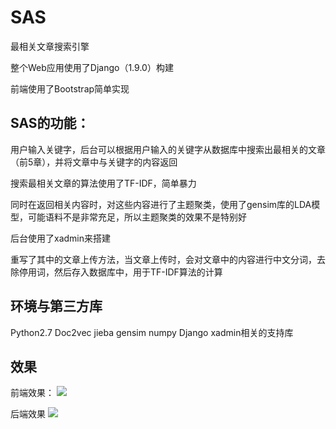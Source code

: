 # SAS
最相关文章搜索引擎

整个Web应用使用了Django（1.9.0）构建

前端使用了Bootstrap简单实现

## SAS的功能：

用户输入关键字，后台可以根据用户输入的关键字从数据库中搜索出最相关的文章（前5章），并将文章中与关键字的内容返回

搜索最相关文章的算法使用了TF-IDF，简单暴力

同时在返回相关内容时，对这些内容进行了主题聚类，使用了gensim库的LDA模型，可能语料不是非常充足，所以主题聚类的效果不是特别好

后台使用了xadmin来搭建

重写了其中的文章上传方法，当文章上传时，会对文章中的内容进行中文分词，去除停用词，然后存入数据库中，用于TF-IDF算法的计算

## 环境与第三方库

Python2.7
Doc2vec
jieba
gensim
numpy
Django
xadmin相关的支持库

## 效果

前端效果：
![](http://onxxjmg4z.bkt.clouddn.com/sas_q.png)

后端效果
![](http://onxxjmg4z.bkt.clouddn.com/sas_h.png)
